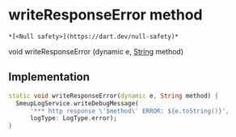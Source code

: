 


# writeResponseError method




    *[<Null safety>](https://dart.dev/null-safety)*




void writeResponseError
(dynamic e, [String](https://api.flutter.dev/flutter/dart-core/String-class.html) method)








## Implementation

```dart
static void writeResponseError(dynamic e, String method) {
  SmeupLogService.writeDebugMessage(
      '*** http response \'$method\' ERROR: ${e.toString()}',
      logType: LogType.error);
}
```







